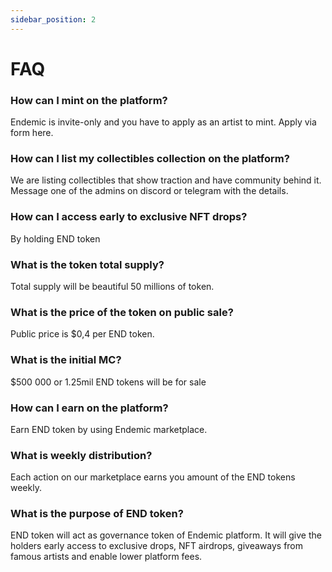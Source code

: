 ```yaml
---
sidebar_position: 2
---
```

# FAQ 

### How can I mint on the platform?
Endemic is invite-only and you have to apply as an artist to mint. Apply via form here.

### How can I list my collectibles collection on the platform?
We are listing collectibles that show traction and have community behind it. Message one of the admins on discord or telegram with the details.

### How can I access early to exclusive NFT drops?
By holding END token

### What is the token total supply?
Total supply will be beautiful 50 millions of token.

###  What is the price of the token on public sale?
Public price is $0,4 per END token.

### What is the initial MC?
$500 000 or 1.25mil END tokens will be for sale

### How can I earn on the platform?
Earn END token by using Endemic marketplace.

### What is weekly distribution?
Each action on our marketplace earns you amount of the END tokens weekly.

### What is the purpose of END token?
END token will act as governance token of Endemic platform. It will give the holders early access to exclusive drops, NFT airdrops, giveaways from famous artists and enable lower platform fees.